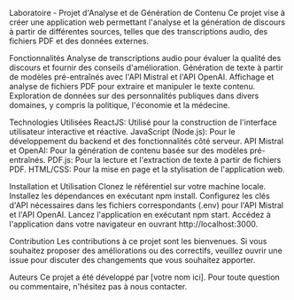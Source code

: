 Laboratoire - Projet d'Analyse et de Génération de Contenu
Ce projet vise à créer une application web permettant l'analyse et la génération de discours à partir de différentes sources, telles que des transcriptions audio, des fichiers PDF et des données externes.

Fonctionnalités
Analyse de transcriptions audio pour évaluer la qualité des discours et fournir des conseils d'amélioration.
Génération de texte à partir de modèles pré-entraînés avec l'API Mistral et l'API OpenAI.
Affichage et analyse de fichiers PDF pour extraire et manipuler le texte contenu.
Exploration de données sur des personnalités publiques dans divers domaines, y compris la politique, l'économie et la médecine.

Technologies Utilisées
ReactJS: Utilisé pour la construction de l'interface utilisateur interactive et réactive.
JavaScript (Node.js): Pour le développement du backend et des fonctionnalités côté serveur.
API Mistral et OpenAI: Pour la génération de contenu basée sur des modèles pré-entraînés.
PDF.js: Pour la lecture et l'extraction de texte à partir de fichiers PDF.
HTML/CSS: Pour la mise en page et la stylisation de l'application web.

Installation et Utilisation
Clonez le référentiel sur votre machine locale.
Installez les dépendances en exécutant npm install.
Configurez les clés d'API nécessaires dans les fichiers correspondants (.env) pour l'API Mistral et l'API OpenAI.
Lancez l'application en exécutant npm start.
Accédez à l'application dans votre navigateur en ouvrant http://localhost:3000.

Contribution
Les contributions à ce projet sont les bienvenues. Si vous souhaitez proposer des améliorations ou des correctifs, veuillez ouvrir une issue pour discuter des changements que vous souhaitez apporter.

Auteurs
Ce projet a été développé par [votre nom ici]. Pour toute question ou commentaire, n'hésitez pas à nous contacter.
